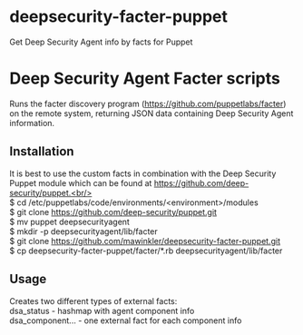 # deepsecurity-facter-puppet
Get Deep Security Agent info by facts for Puppet

Deep Security Agent Facter scripts
====

Runs the facter discovery program (https://github.com/puppetlabs/facter) on the remote system, returning JSON data containing Deep Security Agent information.

## Installation
It is best to use the custom facts in combination with the Deep Security Puppet module which can be found at https://github.com/deep-security/puppet.<br/>
<br/>
$ cd /etc/puppetlabs/code/environments/&lt;environment&gt;/modules<br/>
$ git clone https://github.com/deep-security/puppet.git<br/>
$ mv puppet deepsecurityagent<br/>
$ mkdir -p deepsecurityagent/lib/facter<br/>
$ git clone https://github.com/mawinkler/deepsecurity-facter-puppet.git<br/>
$ cp deepsecurity-facter-puppet/facter/*.rb deepsecurityagent/lib/facter<br/>
   
## Usage
Creates two different types of external facts:<br/>
dsa_status - hashmap with agent component info<br/>
dsa_component... - one external fact for each component info
